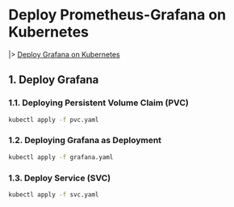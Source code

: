 # Deploy Prometheus-Grafana on Kubernetes

|> [Deploy Grafana on Kubernetes](https://grafana.com/docs/grafana/latest/setup-grafana/installation/kubernetes/)

## 1. Deploy Grafana

### 1.1. Deploying Persistent Volume Claim (PVC)

```bash
kubectl apply -f pvc.yaml
```

### 1.2. Deploying Grafana as Deployment

```bash
kubectl apply -f grafana.yaml
```

### 1.3. Deploy Service (SVC)

```bash
kubectl apply -f svc.yaml
```
